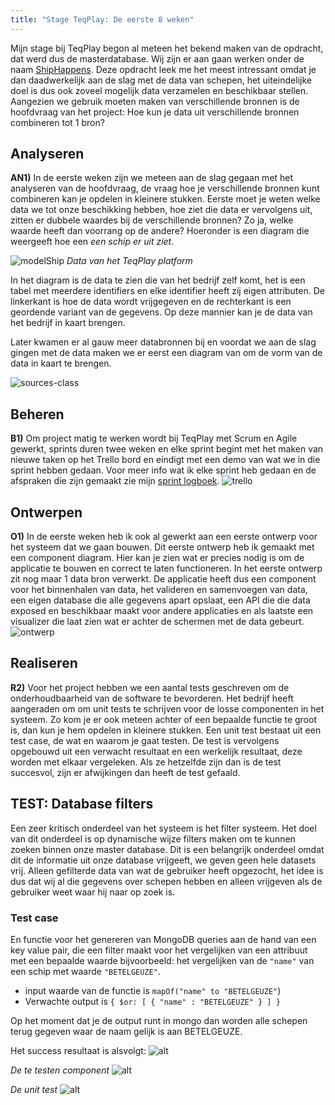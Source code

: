 ```yaml
---
title: "Stage TeqPlay: De eerste 8 weken"
---
```


Mijn stage bij TeqPlay begon al meteen het bekend maken van de opdracht, dat werd dus de masterdatabase. Wij zijn er aan gaan werken onder de naam [ShipHappens](/docs/shiphappens). Deze opdracht leek me het meest intressant omdat je dan daadwerkelijk aan de slag met de data van schepen, het uiteindelijke doel is dus ook zoveel mogelijk data verzamelen en beschikbaar stellen. Aangezien we gebruik moeten maken van verschillende bronnen is de hoofdvraag van het project: Hoe kun je data uit verschillende bronnen combineren tot 1 bron?

<!--truncate-->

## Analyseren
**AN1)** In de eerste weken zijn we meteen aan de slag gegaan met het analyseren van de hoofdvraag, de vraag hoe je verschillende bronnen kunt combineren kan je opdelen in kleinere stukken. Eerste moet je weten welke data we tot onze beschikking hebben, hoe ziet die data er vervolgens uit, zitten er dubbele waardes bij de verschillende bronnen? Zo ja, welke waarde heeft dan voorrang op de andere? Hoeronder is een diagram die weergeeft hoe een *een schip er uit ziet*. 

![modelShip](/blog/assets/Data-with-there-identifiers.png)
*Data van het TeqPlay platform*

In het diagram is de data te zien die van het bedrijf zelf komt, het is een tabel met meerdere identifiers en elke identifier heeft zij eigen attributen. De linkerkant is hoe de data wordt vrijgegeven en de rechterkant is een geordende variant van de gegevens. Op deze mannier kan je de data van het bedrijf in kaart brengen. 

Later kwamen er al gauw meer databronnen bij en voordat we aan de slag gingen met de data maken we er eerst een diagram van om de vorm van de data in kaart te brengen. 

![sources-class](/blog/assets/models-for-sources.png)

## Beheren
**B1)** Om project matig te werken wordt bij TeqPlay met Scrum en Agile gewerkt, sprints duren twee weken en elke sprint begint met het maken van nieuwe taken op het Trello bord en eindigt met een demo van wat we in die sprint hebben gedaan. Voor meer info wat ik elke sprint heb gedaan en de afspraken die zijn gemaakt zie mijn [sprint logboek](assets/Sprint-logboek.pdf). 
![trello](/blog/assets/trello-bord-sprint-2.PNG)


## Ontwerpen
**O1)** In de eerste weken heb ik ook al gewerkt aan een eerste ontwerp voor het systeem dat we gaan bouwen. Dit eerste ontwerp heb ik gemaakt met een component diagram. Hier kan je zien wat er precies nodig is om de applicatie te bouwen en correct te laten functioneren. In het eerste ontwerp zit nog maar 1 data bron verwerkt. De applicatie heeft dus een component voor het binnenhalen van data, het valideren en samenvoegen van data, een eigen database die alle gegevens apart opslaat, een API die die data exposed en beschikbaar maakt voor andere applicaties en als laatste een visualizer die laat zien wat er achter de schermen met de data gebeurt. 
![ontwerp](/blog/assets/System-Design.png)


## Realiseren
**R2)** Voor het project hebben we een aantal tests geschreven om de onderhoudbaarheid van de software te bevorderen. Het bedrijf heeft aangeraden om om unit tests te schrijven voor de losse componenten in het systeem. Zo kom je er ook meteen achter of een bepaalde functie te groot is, dan kun je hem opdelen in kleinere stukken. Een unit test bestaat uit een test case, de wat en waarom je gaat testen. De test is vervolgens opgebouwd uit een verwacht resultaat en een werkelijk resultaat, deze worden met elkaar vergeleken. Als ze hetzelfde zijn dan is de test succesvol, zijn er afwijkingen dan heeft de test gefaald. 

## TEST: Database filters

Een zeer kritisch onderdeel van het systeem is het filter systeem. Het doel van dit onderdeel is op dynamische wijze filters maken om te kunnen zoeken binnen onze master database. 
Dit is een belangrijk onderdeel omdat dit de informatie uit onze database vrijgeeft, we geven geen hele datasets vrij. Alleen gefilterde data van wat de gebruiker heeft opgezocht, het idee is dus dat wij al die gegevens over schepen hebben en alleen vrijgeven als de gebruiker weet waar hij naar op zoek is. 

### Test case

En functie voor het genereren van MongoDB queries aan de hand van een key value pair, die een filter maakt voor het vergelijken van een attribuut met een bepaalde waarde bijvoorbeeld: het vergelijken van de `"name"` van een schip met waarde `"BETELGEUZE"`. 

- input waarde van de functie is `mapOf("name" to "BETELGEUZE"`) 
- Verwachte output is `{ $or: [ { "name" : "BETELGEUZE" } ] }`

Op het moment dat je de output runt in mongo dan worden alle schepen terug gegeven waar de naam gelijk is aan BETELGEUZE. 

Het success resultaat is alsvolgt: 
![alt](/blog/assets/test-success.PNG)


*De te testen component*
![alt](/blog/assets/function-to-test.PNG)


*De unit test*
![alt](/blog/assets/unit-test.PNG)